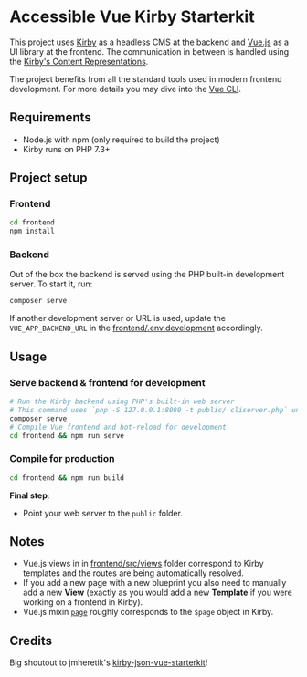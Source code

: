 # Accessible Vue Kirby Starterkit

This project uses [Kirby](https://getkirby.com/) as a headless CMS at the backend and [Vue.js](https://vuejs.org/) as a UI library at the frontend. The communication in between is handled using the [Kirby's Content Representations](https://getkirby.com/docs/guide/templates/content-representations).

The project benefits from all the standard tools used in modern frontend development. For more details you may dive into the [Vue CLI](https://cli.vuejs.org/).

## Requirements

- Node.js with npm (only required to build the project)
- Kirby runs on PHP 7.3+

## Project setup

### Frontend
```bash
cd frontend
npm install
```

### Backend

Out of the box the backend is served using the PHP built-in development server. To start it, run:

```bash
composer serve
```

If another development server or URL is used, update the `VUE_APP_BACKEND_URL` in the [frontend/.env.development](frontend/.env.development) accordingly.

## Usage

### Serve backend & frontend for development

```bash
# Run the Kirby backend using PHP's built-in web server
# This command uses `php -S 127.0.0.1:8080 -t public/ cliserver.php` under the hood
composer serve
# Compile Vue frontend and hot-reload for development
cd frontend && npm run serve
```

### Compile for production

```bash
cd frontend && npm run build
```

**Final step**:
- Point your web server to the `public` folder.

## Notes

- Vue.js views in in [frontend/src/views](frontend/src/views) folder correspond to Kirby templates and the routes are being automatically resolved.
- If you add a new page with a new blueprint you also need to manually add a new **View** (exactly as you would add a new **Template** if you were working on a frontend in Kirby).
- Vue.js mixin [`page`](frontend/src/components/mixins/page.js) roughly corresponds to the `$page` object in Kirby.

## Credits

Big shoutout to jmheretik's [kirby-json-vue-starterkit](https://github.com/jmheretik/kirby-json-vue-starterkit)!
